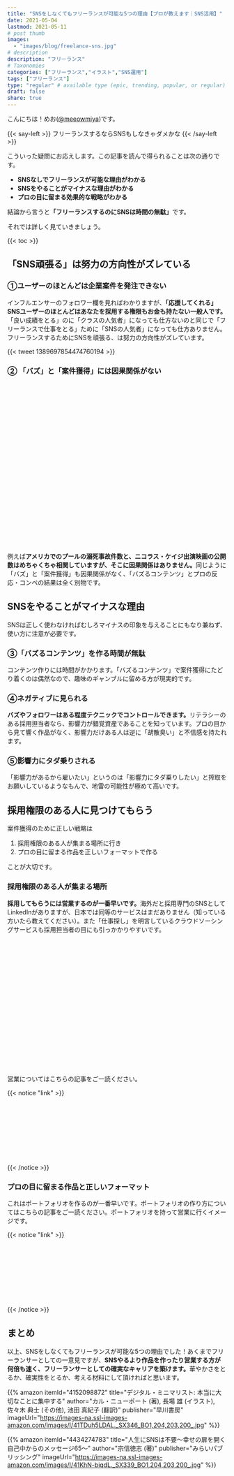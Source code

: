 ```yaml
---
title: "SNSをしなくてもフリーランスが可能な5つの理由【プロが教えます｜SNS活用】"
date: 2021-05-04
lastmod: 2021-05-11
# post thumb
images:
  - "images/blog/freelance-sns.jpg"
# description
description: "フリーランス"
# Taxonomies
categories: ["フリーランス","イラスト","SNS運用"]
tags: ["フリーランス"]
type: "regular" # available type (epic, trending, popular, or regular)
draft: false
share: true
---
```


こんにちは！めお(<u><a href="https://twitter.com/meeowmiya">@meeowmiya</a></u>)です。

{{< say-left >}}
フリーランスするならSNSもしなきゃダメかな
{{< /say-left >}}

こういった疑問にお応えします。この記事を読んで得られることは次の通りです。


* **SNSなしでフリーランスが可能な理由がわかる**
* **SNSをやることがマイナスな理由がわかる**
* **プロの目に留まる効果的な戦略がわかる**

結論から言うと<span class="keiko-red">**「フリーランスするのにSNSは時間の無駄」**</span>です。


それでは詳しく見ていきましょう。

{{< toc >}}

## 「SNS頑張る」は努力の方向性がズレている

### ①ユーザーのほとんどは企業案件を発注できない

インフルエンサーのフォロワー欄を見ればわかりますが、<span class="keiko-red">**「応援してくれる」SNSユーザーのほとんどはあなたを採用する権限もお金も持たない一般人です。**</span>「良い成績をとる」のに「クラスの人気者」になっても仕方ないのと同じで「フリーランスで仕事をとる」ために「SNSの人気者」になっても仕方ありません。フリーランスするためにSNSを頑張る、は努力の方向性がズレています。

{{< tweet 1389697854474760194 >}}

### ② 「バズ」と「案件獲得」には因果関係がない

<p><div class="iframely-embed"><div class="iframely-responsive" style="padding-bottom: 50.1558%; padding-top: 120px;"><a href="http://tylervigen.com/spurious-correlations" data-iframely-url="//cdn.iframe.ly/QlOqz0T"></a></div></div><script async src="//cdn.iframe.ly/embed.js" charset="utf-8"></script></p>

例えば<span class="keiko-red">**アメリカでのプールの溺死事故件数と、ニコラス・ケイジ出演映画の公開数はめちゃくちゃ相関していますが、そこに因果関係はありません。**</span>同じように「バズ」と「案件獲得」も因果関係がなく、「バズるコンテンツ」とプロの反応・コンペの結果は全く別物です。

## SNSをやることがマイナスな理由

SNSは正しく使わなければむしろマイナスの印象を与えることにもなり兼ねず、使い方に注意が必要です。

### ③「バズるコンテンツ」を作る時間が無駄

コンテンツ作りには時間がかかります。「バズるコンテンツ」で案件獲得にたどり着くのは偶然なので、趣味のギャンブルに留める方が現実的です。


### ④ネガティブに見られる

<span class="keiko-red">**バズやフォロワーはある程度テクニックでコントロールできます。**</span>リテラシーのある採用担当者なら、影響力が錯覚資産であることを知っています。プロの目から見て響く作品がなく、影響力だけある人は逆に「胡散臭い」と不信感を持たれます。

### ⑤影響力にタダ乗りされる

「影響力があるから雇いたい」というのは「影響力にタダ乗りしたい」と搾取をお願いしているようなもんで、地雷の可能性が極めて高いです。

## 採用権限のある人に見つけてもらう

案件獲得のために正しい戦略は

1. 採用権限のある人が集まる場所に行き
2. プロの目に留まる作品を正しいフォーマットで作る

ことが大切です。

### 採用権限のある人が集まる場所

<span class="keiko-red">**採用してもらうには営業するのが一番早いです。**</span>海外だと採用専門のSNSとしてLinkedInがありますが、日本では同等のサービスはまだありません（知っている方いたら教えてください）。また「仕事探し」を明言しているクラウドソーシングサービスも採用担当者の目にも引っかかりやすいです。

<p><div class="iframely-embed"><div class="iframely-responsive" style="height: 140px; padding-bottom: 0;"><a href="https://coconala.com/" data-iframely-url="//cdn.iframe.ly/unxePRa"></a></div></div><script async src="//cdn.iframe.ly/embed.js" charset="utf-8"></script></p>
<p><div class="iframely-embed"><div class="iframely-responsive" style="height: 140px; padding-bottom: 0;"><a href="https://www.lancers.jp" data-iframely-url="//cdn.iframe.ly/dXoAuAM?iframe=card-small"></a></div></div><script async src="//cdn.iframe.ly/embed.js" charset="utf-8"></script></p>

営業についてはこちらの記事をご一読ください。

{{< notice "link" >}}
<div class="iframely-embed"><div class="iframely-responsive" style="height: 140px; padding-bottom: 0;"><a href="https://menglish.jp/post/sales-technique/" data-iframely-url="//cdn.iframe.ly/kMRmgMJ?iframe=card-small"></a></div></div><script async src="//cdn.iframe.ly/embed.js" charset="utf-8"></script>
{{< /notice >}}


### プロの目に留まる作品と正しいフォーマット

これはポートフォリオを作るのが一番早いです。ポートフォリオの作り方についてはこちらの記事をご一読ください。ポートフォリオを持って営業に行くイメージです。

{{< notice "link" >}}
<div class="iframely-embed"><div class="iframely-responsive" style="height: 140px; padding-bottom: 0;"><a href="https://menglish.jp/post/portfolio/" data-iframely-url="//cdn.iframe.ly/OWZ64mO?iframe=card-small"></a></div></div><script async src="//cdn.iframe.ly/embed.js" charset="utf-8"></script>
{{< /notice >}}

## まとめ

以上、SNSをしなくてもフリーランスが可能な5つの理由でした！あくまでフリーランサーとしての一意見ですが、<span class="keiko-red">**SNSやるより作品を作ったり営業する方が何倍も速く、フリーランサーとしての確実なキャリアを築けます。**</span>華やかさをとるか、確実性をとるか、考える材料にして頂ければと思います。

{{% amazon 
  itemId="4152098872"
  title="デジタル・ミニマリスト: 本当に大切なことに集中する"
  author="カル・ニューポート (著), 長場 雄 (イラスト), 佐々木 典士 (その他), 池田 真紀子 (翻訳)"
  publisher="早川書房"
  imageUrl="https://images-na.ssl-images-amazon.com/images/I/41TDuh5LDAL._SX346_BO1,204,203,200_.jpg"
%}}

{{% amazon 
  itemId="4434274783"
  title="人生にSNSは不要〜幸せの扉を開く自己中からのメッセージ65〜"
  author="宗信徳志  (著)"
  publisher="みらいパブリッシング"
  imageUrl="https://images-na.ssl-images-amazon.com/images/I/41KhN-biqdL._SX339_BO1,204,203,200_.jpg"
%}}